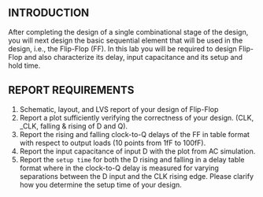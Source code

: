 ## INTRODUCTION
After completing the design of a single combinational stage of the design, you will next design the
basic sequential element that will be used in the design, i.e., the Flip-Flop (FF). In this lab you will be
required to design Flip-Flop and also characterize its delay, input capacitance and its setup and hold
time.

## REPORT REQUIREMENTS
1. Schematic, layout, and LVS report of your design of Flip-Flop
2. Report a plot sufficiently verifying the correctness of your design. (CLK, _CLK, falling &
rising of D and Q).
3. Report the rising and falling clock-to-Q delays of the FF in table format with respect to output
loads (10 points from 1fF to 100fF).
4. Report the input capacitance of input D with the plot from AC simulation.
5. Report the ``setup time`` for both the D rising and falling in a delay table format where in the
clock-to-Q delay is measured for varying separations between the D input and the CLK rising
edge. Please clarify how you determine the setup time of your design.
